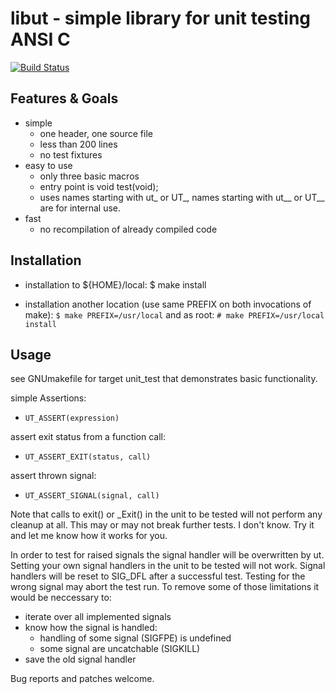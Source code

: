 # libut - simple library for unit testing ANSI C

[![Build Status](https://travis-ci.org/janniemann/ut.svg?branch=master)](https://travis-ci.org/janniemann/ut)

## Features & Goals

- simple
    - one header, one source file
    - less than 200 lines
    - no test fixtures
- easy to use
    - only three basic macros
    - entry point is void test(void);
    - uses names starting with ut_ or UT_, names starting with ut__ or UT__ are for internal use.
- fast
    - no recompilation of already compiled code

## Installation

- installation to ${HOME}/local:
    $ make install

- installation another location (use same PREFIX on both invocations of make):
    `$ make PREFIX=/usr/local`
    and as root:
    `# make PREFIX=/usr/local install`

## Usage

see GNUmakefile for target unit_test that demonstrates basic functionality.

simple Assertions:
- `UT_ASSERT(expression)`

assert exit status from a function call:
- `UT_ASSERT_EXIT(status, call)`

assert thrown signal:
- `UT_ASSERT_SIGNAL(signal, call)`

Note that calls to exit() or _Exit() in the unit to be tested will not perform any cleanup at all.
This may or may not break further tests. I don't know. Try it and let me know how it works for you.

In order to test for raised signals the signal handler will be overwritten by ut.
Setting your own signal handlers in the unit to be tested will not work.
Signal handlers will be reset to SIG_DFL after a successful test.
Testing for the wrong signal may abort the test run.
To remove some of those limitations it would be neccessary to:
- iterate over all implemented signals
- know how the signal is handled:
    - handling of some signal (SIGFPE) is undefined
    - some signal are uncatchable (SIGKILL)
- save the old signal handler

Bug reports and patches welcome.
